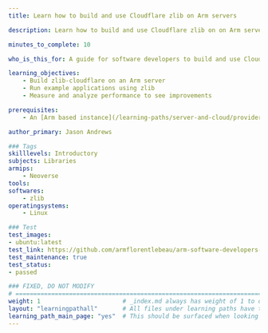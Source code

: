 ```yaml
---
title: Learn how to build and use Cloudflare zlib on Arm servers

description: Learn how to build and use Cloudflare zlib on on Arm servers

minutes_to_complete: 10

who_is_this_for: A guide for software developers to build and use Cloudflare zlib on Arm servers.

learning_objectives:
    - Build zlib-cloudflare on an Arm server
    - Run example applications using zlib
    - Measure and analyze performance to see improvements

prerequisites:
    - An [Arm based instance](/learning-paths/server-and-cloud/providers) from an appropriate cloud service provider running `Ubuntu 20.04` or `Ubuntu 22.04`.

author_primary: Jason Andrews

### Tags
skilllevels: Introductory
subjects: Libraries
armips:
    - Neoverse
tools:
softwares:
    - zlib
operatingsystems:
    - Linux

### Test
test_images:
- ubuntu:latest
test_link: https://github.com/armflorentlebeau/arm-software-developers-ads/actions/runs/3540052189
test_maintenance: true
test_status:
- passed

### FIXED, DO NOT MODIFY
# ================================================================================
weight: 1                       # _index.md always has weight of 1 to order correctly
layout: "learningpathall"       # All files under learning paths have this same wrapper
learning_path_main_page: "yes"  # This should be surfaced when looking for related content. Only set for _index.md of learning path content.
---
```

